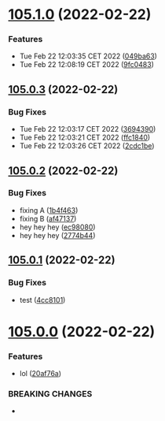 # [105.1.0](https://github.com/alltidsemester/restrict-branch/compare/v105.0.3...v105.1.0) (2022-02-22)


### Features

* Tue Feb 22 12:03:35 CET 2022 ([049ba63](https://github.com/alltidsemester/restrict-branch/commit/049ba63748d1cea367e2f38b935d5a3cd2aaa510))
* Tue Feb 22 12:08:19 CET 2022 ([9fc0483](https://github.com/alltidsemester/restrict-branch/commit/9fc0483202ea3f2936fe5f7b678ec19949739e27))



## [105.0.3](https://github.com/alltidsemester/restrict-branch/compare/v105.0.2...v105.0.3) (2022-02-22)


### Bug Fixes

* Tue Feb 22 12:03:17 CET 2022 ([3694390](https://github.com/alltidsemester/restrict-branch/commit/3694390cb44f02cc4cf088dfe9db515cfd2373c4))
* Tue Feb 22 12:03:21 CET 2022 ([ffc1840](https://github.com/alltidsemester/restrict-branch/commit/ffc1840b17d7bca214aa3fb94c2d6269b2aac09f))
* Tue Feb 22 12:03:26 CET 2022 ([2cdc1be](https://github.com/alltidsemester/restrict-branch/commit/2cdc1be95b23f92d253b929785605e999c128127))



## [105.0.2](https://github.com/alltidsemester/restrict-branch/compare/v105.0.1...v105.0.2) (2022-02-22)


### Bug Fixes

* fixing A ([1b4f463](https://github.com/alltidsemester/restrict-branch/commit/1b4f463237340ba2b9952014edf9bb720b8cfcf2))
* fixing B ([af47137](https://github.com/alltidsemester/restrict-branch/commit/af47137f21dfd43c4223190ab4eaf1ac09054c80))
* hey hey hey ([ec98080](https://github.com/alltidsemester/restrict-branch/commit/ec9808024e6a141ad3912bccf496420199926251))
* hey hey hey ([2774b44](https://github.com/alltidsemester/restrict-branch/commit/2774b44a60156e0d9d6ec74c8509d11783350e88))



## [105.0.1](https://github.com/alltidsemester/restrict-branch/compare/v105.0.0...v105.0.1) (2022-02-22)


### Bug Fixes

* test ([4cc8101](https://github.com/alltidsemester/restrict-branch/commit/4cc81010e9903ca1e48b8bf1c224d7644d088407))



# [105.0.0](https://github.com/alltidsemester/restrict-branch/compare/v104.0.0...v105.0.0) (2022-02-22)


### Features

* lol ([20af76a](https://github.com/alltidsemester/restrict-branch/commit/20af76ac49a76f902782ce251973d27b580cd41b))


### BREAKING CHANGES

* 



